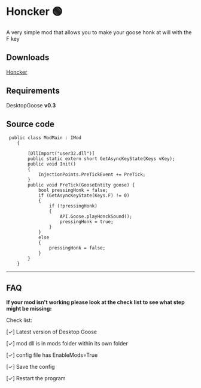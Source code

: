 # Honcker 🟢
A very simple mod that allows you to make your goose honk at will with the F key

## Downloads
[Honcker](https://drive.google.com/file/d/1tk9ty2-m5mTgDqfmZVXrkbGiPql8NktN/view?usp=sharing)

## Requirements
DesktopGoose **v0.3**

## Source code
```
 public class ModMain : IMod
    {

        [DllImport("user32.dll")]
        public static extern short GetAsyncKeyState(Keys vKey);
        public void Init()
        {
            InjectionPoints.PreTickEvent += PreTick;
        }        
        public void PreTick(GooseEntity goose) {
            bool pressingHonk = false;
            if (GetAsyncKeyState(Keys.F) != 0)
            {
                if (!pressingHonk)
                {
                    API.Goose.playHonckSound();
                    pressingHonk = true;
                }
            }
            else
            {
                pressingHonk = false;
            }
        }
    }
```

---

## FAQ

**If your mod isn't working please look at the check list to see what  step might be missing:**

Check list:

[✓] Latest version of Desktop Goose

[✓] mod dll is in mods folder within its own folder

[✓] config file has EnableMods=True

[✓] Save the config

[✓] Restart the program